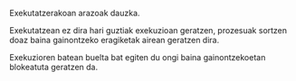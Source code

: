 Exekutatzerakoan arazoak dauzka.

Exekutatzean ez dira hari guztiak exekuzioan geratzen, prozesuak sortzen doaz baina gainontzeko eragiketak airean geratzen dira.

Exekuzioren batean buelta bat egiten du ongi baina gainontzekoetan blokeatuta geratzen da.